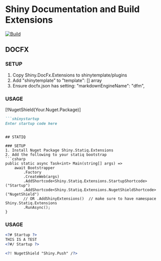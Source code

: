 # Shiny Documentation and Build Extensions

[![Build](https://github.com/shinyorg/ReleaseExtensions/actions/workflows/build.yml/badge.svg?branch=master)](https://github.com/shinyorg/ReleaseExtensions/actions/workflows/build.yml)

## DOCFX

### SETUP
1. Copy Shiny.DocFx.Extensions to shinytemplate/plugins
2. Add "shinytemplate" to "template": [] array 
3. Ensure docfx.json has setting: "markdownEngineName": "dfm",

### USAGE

[!NugetShield(Your.Nuget.Package)]

```markdown
```shinystartup
Enter startup code here
```
```

## STATIQ

### SETUP
1. Install Nuget Package Shiny.Statiq.Extensions
2. Add the following to your statiq bootstrap
```csharp
public static async Task<int> Main(string[] args) =>
    await Bootstrapper
        .Factory
        .CreateWeb(args)
        .AddShortcode<Shiny.Statiq.Extensions.StartupShortcode>("Startup")
        .AddShortcode<Shiny.Statiq.Extensions.NugetShieldShortcode>("NugetShield")
        // OR .AddShinyExtensions()  // make sure to have namespace Shiny.Statiq.Extensions
        .RunAsync();
}
```

### USAGE

```xml
<?# Startup ?>
THIS IS A TEST
<?#/ Startup ?>

<?! NugetShield "Shiny.Push" /?>
```